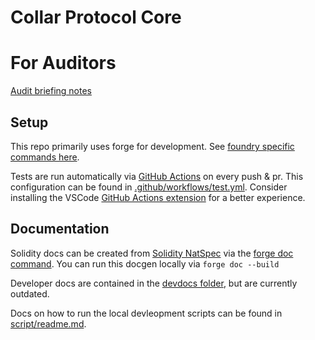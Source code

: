 # Collar Protocol Core

# For Auditors

[Audit briefing notes](./devdocs/audits.briefing.md)

## Setup

This repo primarily uses forge for development. See [foundry specific commands here](./devdocs/FOUNDRY.md).

Tests are run automatically via [GitHub Actions](https://github.com/CollarNetworks/protocol-core/actions) on every push & pr. This configuration can be found in [.github/workflows/test.yml](.github/workflows/test.yml). Consider installing the VSCode [GitHub Actions extension](https://marketplace.visualstudio.com/items?itemName=cschleiden.vscode-github-actions) for a better experience.

## Documentation

Solidity docs can be created from [Solidity NatSpec](https://docs.soliditylang.org/en/latest/style-guide.html#natspec) via the [forge doc command](https://book.getfoundry.sh/reference/forge/forge-doc#forge-doc). You can run this docgen locally via `forge doc --build`

Developer docs are contained in the [devdocs folder](./devdocs/), but are currently outdated.

Docs on how to run the local devleopment scripts can be found in [script/readme.md](./script/readme.md).
